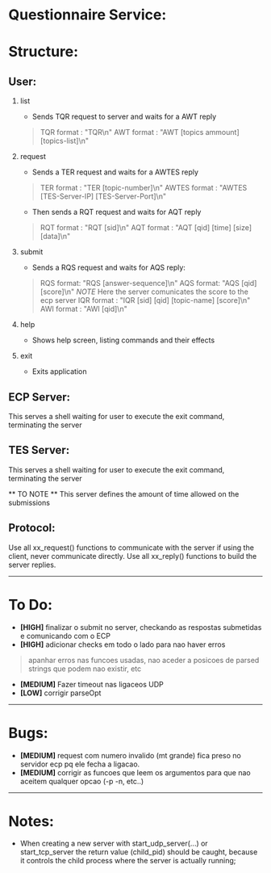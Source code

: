 Questionnaire Service:
============================

# Structure:

## User:

1. list
    - Sends TQR request to server and waits for a AWT reply
    > TQR format : "TQR\n"
    > AWT format : "AWT [topics ammount] [topics-list]\n"

2. request
    - Sends a TER request and waits for a AWTES reply
    > TER format : "TER [topic-number]\n"
    > AWTES format : "AWTES [TES-Server-IP] [TES-Server-Port]\n"
    - Then sends a RQT request and waits for AQT reply
    > RQT format : "RQT [sid]\n"
    > AQT format : "AQT [qid] [time] [size] [data]\n"

3. submit
    - Sends a RQS request and waits for AQS reply:
    > RQS format: "RQS [answer-sequence]\n"
    > AQS format: "AQS [qid] [score]\n"
    *NOTE* Here the server comunicates the score to the ecp server
    > IQR format : "IQR [sid] [qid] [topic-name] [score]\n"
    > AWI format : "AWI [qid]\n"

4. help
    - Shows help screen, listing commands and their effects

5. exit
    - Exits application

## ECP Server:
This serves a shell waiting for user to execute the exit command, terminating the server


## TES Server:
This serves a shell waiting for user to execute the exit command, terminating the server

** TO NOTE **
This server defines the amount of time allowed on the submissions

## Protocol:
Use all xx_request() functions to communicate with the server if using the client, never communicate directly.
Use all xx_reply() functions to build the server replies.

* * *

# To Do:
- **[HIGH]** finalizar o submit no server, checkando as respostas submetidas e comunicando com o ECP
- **[HIGH]** adicionar checks em todo o lado para nao haver erros
> apanhar erros nas funcoes usadas, nao aceder a posicoes de parsed strings que podem nao existir, etc
- **[MEDIUM]** Fazer timeout nas ligaceos UDP
- **[LOW]** corrigir parseOpt

* * *
# Bugs:
- **[MEDIUM]** request com numero invalido (mt grande) fica preso no servidor ecp pq ele fecha a ligacao.
- **[MEDIUM]** corrigir as funcoes que leem os argumentos para que nao aceitem qualquer opcao (-p -n, etc..)

* * *
# Notes:
- When creating a new server with start_udp_server(...) or start_tcp_server the return value (child_pid) should be caught, because it controls the child process where the server is actually running;


